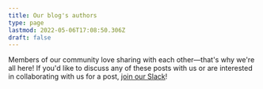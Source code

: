 ```yaml
---
title: Our blog's authors
type: page
lastmod: 2022-05-06T17:08:50.306Z
draft: false
---
```


Members of our community love sharing with each other—that's why we're all here! If you'd like to discuss any of these posts with us or are interested in collaborating with us for a post, [join our Slack](https://join.slack.com/t/thegooddocs/shared_invite/zt-18gk5udo6-3OG5VVbFEvv~uG8y8tCDlQ)!
